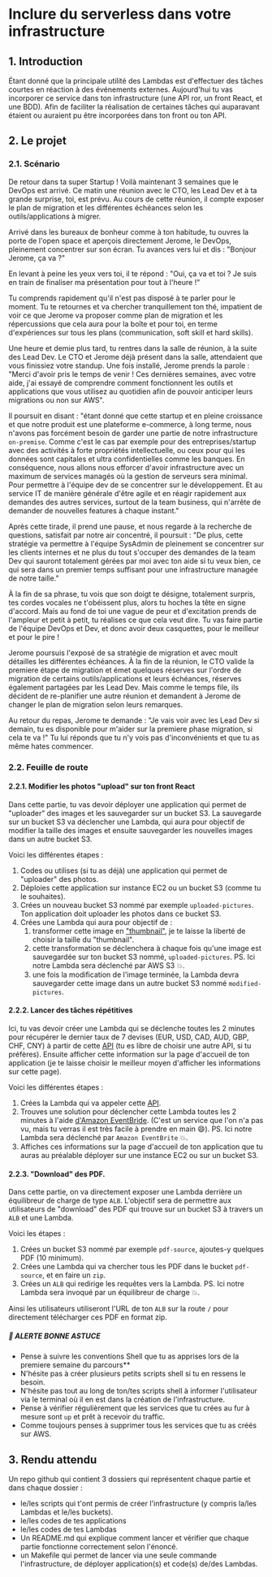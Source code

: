 # Inclure du serverless dans votre infrastructure

## 1. Introduction
Étant donné que la principale utilité des Lambdas est d'effectuer des tâches courtes en réaction à des événements externes.
Aujourd'hui tu vas incorporer ce service dans ton infrastructure (une API ror, un front React, et une BDD).
Afin de faciliter la réalisation de certaines tâches qui auparavant étaient ou auraient pu être incorporées dans ton front ou ton API.

## 2. Le projet
### 2.1. Scénario
De retour dans ta super Startup ! Voilà maintenant 3 semaines que le DevOps est arrivé.
Ce matin une réunion avec le CTO, les Lead Dev et à ta grande surprise, toi, est prévu.
Au cours de cette réunion, il compte exposer le plan de migration et les différentes échéances selon les outils/applications à migrer.

Arrivé dans les bureaux de bonheur comme à ton habitude, tu ouvres la porte de l'open space et aperçois directement Jerome, le DevOps, pleinement concentrer sur son écran.
Tu avances vers lui et dis : "Bonjour Jerome, ça va ?"

En levant à peine les yeux vers toi, il te répond : "Oui, ça va et toi ? Je suis en train de finaliser ma présentation pour tout à l'heure !"

Tu comprends rapidement qu'il n'est pas disposé à te parler pour le moment. 
Tu te retournes et va chercher tranquillement ton thé, impatient de voir ce que Jerome va proposer comme plan de migration 
et les répercussions que cela aura pour la boîte et pour toi, 
en terme d'expériences sur tous les plans (communication, soft skill et hard skills).

Une heure et demie plus tard, tu rentres dans la salle de réunion, à la suite des Lead Dev.
Le CTO et Jerome déjà présent dans la salle, attendaient que vous finissiez votre standup.
Une fois installé, Jerome prends la parole : "Merci d'avoir pris le temps de venir ! 
Ces dernières semaines, avec votre aide, j'ai essayé de comprendre comment fonctionnent les outils et applications que vous utilisez au quotidien
afin de pouvoir anticiper leurs migrations ou non sur AWS".

Il poursuit en disant : "étant donné que cette startup et en pleine croissance 
et que notre produit est une plateforme e-commerce, à long terme, 
nous n'avons pas forcément besoin de garder une partie de notre infrastructure `on-premise`.
Comme c'est le cas par exemple pour des entreprises/startup avec des activités 
à forte propriétés intellectuelle, ou ceux pour qui les données sont capitales 
et ultra confidentielles comme les banques.
En conséquence, nous allons nous efforcer d'avoir infrastructure avec un maximum de services managés 
où la gestion de serveurs sera minimal. Pour permettre à l'équipe dev de se concentrer sur le développement. 
Et au service IT de manière générale d'être agile et en réagir rapidement aux demandes des autres services, 
surtout de la team business, qui n'arrête de demander de nouvelles features à chaque instant."

Après cette tirade, il prend une pause, et nous regarde à la recherche de questions,
satisfait par notre air concentré, il poursuit :
"De plus, cette stratégie va permettre à l'équipe SysAdmin de pleinement se concentrer sur les clients internes 
et ne plus du tout s'occuper des demandes de la team Dev qui sauront totalement gérées par moi 
avec ton aide si tu veux bien, ce qui sera dans un premier temps suffisant pour une infrastructure managée de notre taille."

À la fin de sa phrase, tu vois que son doigt te désigne, totalement surpris, 
tes cordes vocales ne t'obéissent plus, alors tu hoches la tête en signe d'accord.
Mais au fond de toi une vague de peur et d'excitation prends de l'ampleur et petit à petit,
tu réalises ce que cela veut dire. Tu vas faire partie de l'équipe DevOps et Dev, 
et donc avoir deux casquettes, pour le meilleur et pour le pire !

Jerome poursuis l'exposé de sa stratégie de migration et avec moult détailles les différentes échéances. 
À la fin de la réunion, le CTO valide la premiere étape de migration et émet quelques réserves sur l'ordre de migration 
de certains outils/applications et leurs échéances, réserves également partagées par les Lead Dev.
Mais comme le temps file, ils décident de re-planifier une autre réunion et demandent à Jerome de changer le plan de migration selon leurs remarques. 

Au retour du repas, Jerome te demande : "Je vais voir avec les Lead Dev si demain, 
tu es disponible pour m'aider sur la premiere phase migration, si cela te va !"
Tu lui réponds que tu n'y vois pas d'inconvénients et que tu as même hates commencer.

### 2.2. Feuille de route
#### 2.2.1. Modifier les photos "upload" sur ton front React
Dans cette partie, tu vas devoir déployer une application qui permet de "uploader" des images et
les sauvegarder sur un bucket S3.
La sauvegarde sur un bucket S3 va déclencher une Lambda, 
qui aura pour objectif de modifier la taille des images et ensuite sauvegarder les nouvelles images dans un autre bucket S3.

Voici les différentes étapes : 
1. Codes ou utilises (si tu as déjà) une application qui permet de "uploader" des photos.
2. Déploies cette application sur instance EC2 ou un bucket S3 (comme tu le souhaites).
3. Crées un nouveau bucket S3 nommé par exemple `uploaded-pictures`. Ton application doit uploader les photos dans ce bucket S3.
4. Crées une Lambda qui aura pour objectif de :
   1. transformer cette image en ["thumbnail"](https://www.techtarget.com/whatis/definition/thumbnail), je te laisse la liberté de choisir la taille du "thumbnail".
   2. cette transformation se déclenchera à chaque fois qu'une image est sauvegardée sur ton bucket S3 nommé, `uploaded-pictures`. PS. Ici notre Lambda sera déclenché par AWS S3 💥.
   3. une fois la modification de l'image terminée, la Lambda devra sauvegarder cette image dans un autre bucket S3 nommé `modified-pictures`.


#### 2.2.2. Lancer des tâches répétitives
Ici, tu vas devoir créer une Lambda qui se déclenche toutes les 2 minutes 
pour récupérer le dernier taux de 7 devises (EUR, USD, CAD, AUD, GBP, CHF, CNY) 
à partir de cette [API](https://www.abstractapi.com/exchange-rate-api#docs) 
(tu es libre de choisir une autre API, si tu préfères). 
Ensuite afficher cette information sur la page d'accueil de ton application (je te laisse choisir le meilleur moyen d'afficher les informations sur cette page).

Voici les différentes étapes :
1. Crées la Lambda qui va appeler cette [API](https://www.abstractapi.com/exchange-rate-api#docs).
2. Trouves une solution pour déclencher cette Lambda toutes les 2 minutes à l'aide [d'Amazon EventBride](https://docs.aws.amazon.com/eventbridge/latest/userguide/eb-create-rule-schedule.html).
   (C'est un service que l'on n'a pas vu, mais tu verras il est très facile à prendre en main 😄). 
   PS. Ici notre Lambda sera déclenché par `Amazon EventBrite` 💥.
3. Affiches ces informations sur la page d'accueil de ton application que tu auras au préalable déployer sur une instance EC2 ou sur un bucket S3.


#### 2.2.3. "Download" des PDF.
Dans cette partie, on va directement exposer une Lambda derrière un équilibreur de charge de type `ALB`.
L'objectif sera de permettre aux utilisateurs de "download" des PDF qui trouve sur un bucket S3 à travers un `ALB` et une Lambda.

Voici les étapes : 
1. Crées un bucket S3 nommé par exemple `pdf-source`, ajoutes-y quelques PDF (10 minimum).
2. Crées une Lambda qui va chercher tous les PDF dans le bucket  `pdf-source`, et en faire un `zip`.
3. Crées un `ALB` qui redirige les requêtes vers la Lambda. PS. Ici notre Lambda sera invoqué par un équilibreur de charge 💥.

Ainsi les utilisateurs utiliseront l'URL de ton `ALB` sur la route `/` pour directement télécharger ces PDF en format zip.

##### 🚀 ALERTE BONNE ASTUCE
- Pense à suivre les conventions Shell que tu as apprises lors de la premiere semaine du parcours**
- N'hésite pas à créer plusieurs petits scripts shell si tu en ressens le besoin.
- N'hésite pas tout au long de ton/tes scripts shell à informer l'utilisateur via le terminal où il en est dans la création de l'infrastructure.
- Pense à vérifier régulièrement que les services que tu crées au fur à mesure sont `up` et prêt à recevoir du traffic.
- Comme toujours penses à supprimer tous les services que tu as créés sur AWS.

## 3. Rendu attendu
Un repo github qui contient 3 dossiers qui représentent chaque partie et dans chaque dossier :
- le/les scripts qui t'ont permis de créer l'infrastructure (y compris la/les Lambdas et le/les buckets).
- le/les codes de tes applications
- le/les codes de tes Lambdas
- Un README.md qui explique comment lancer et vérifier que chaque partie fonctionne correctement selon l'énoncé.
- un Makefile qui permet de lancer via une seule commande l'infrastructure, de déployer application(s) et code(s) de/des Lambdas.

